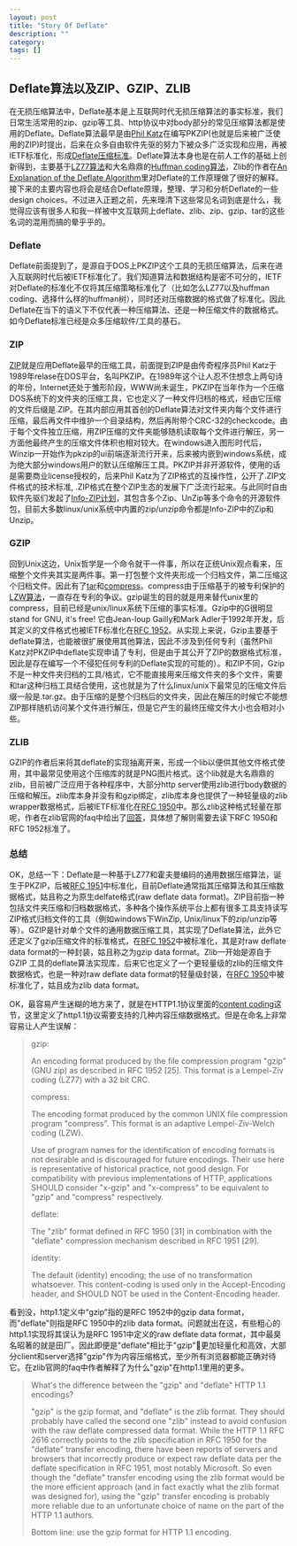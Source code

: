 ```yaml
---
layout: post
title: "Story Of Deflate"
description: ""
category: 
tags: []
---
```


## Deflate算法以及ZIP、GZIP、ZLIB

在无损压缩算法中，Deflate基本是上互联网时代无损压缩算法的事实标准，我们日常生活常用的zip、gzip等工具、http协议中对body部分的常见压缩算法都是使用的Deflate。Deflate算法最早是由[Phil Katz](https://zh.wikipedia.org/wiki/%E8%8F%B2%E5%B0%94%C2%B7%E5%8D%A1%E8%8C%A8)在编写PKZIP(也就是后来被广泛使用的ZIP)时提出，后来在众多自由软件先驱的努力下被众多广泛实现和应用，再被IETF标准化，形成[Deflate压缩标准](https://datatracker.ietf.org/doc/html/rfc1951)。Deflate算法本身也是在前人工作的基础上创新得到，主要基于[LZ77算法](https://en.wikipedia.org/wiki/LZ77_and_LZ78)和大名鼎鼎的[Huffman coding算法](https://en.wikipedia.org/wiki/Huffman_coding)，Zlib的作者在[An Explanation of the Deflate Algorithm](https://zlib.net/feldspar.html)里对Deflate的工作原理做了很好的解释。接下来的主要内容也将会是结合Deflate原理，整理、学习和分析Deflate的一些design choices。不过进入正题之前，先来理清下这些常见名词到底是什么，我觉得应该有很多人和我一样被中文互联网上deflate、zlib、zip、gzip、tar的这些名词的混用而搞的晕乎乎的。


<!--more-->

### Deflate
Deflate前面提到了，是源自于DOS上PKZIP这个工具的无损压缩算法，后来在进入互联网时代后被IETF标准化了。我们知道算法和数据结构是密不可分的，IETF对Deflate的标准化不仅将其压缩策略标准化了（比如怎么LZ77以及huffman coding、选择什么样的huffman树），同时还对压缩数据的格式做了标准化。因此Deflate在当下的语义下不仅代表一种压缩算法、还是一种压缩文件的数据格式。如今Deflate标准已经是众多压缩软件/工具的基石。


### ZIP
[ZIP](https://zh.wikipedia.org/wiki/ZIP%E6%A0%BC%E5%BC%8F)就是应用Deflate最早的压缩工具，前面提到ZIP是由传奇程序员Phil Katz于1989年relase在DOS平台，名叫PKZIP。在1989年这个让人忍不住想念上两句诗的年份，Internet还处于雏形阶段，WWW尚未诞生，PKZIP在当年作为一个压缩DOS系统下的文件夹的压缩工具，它也定义了一种文件归档的格式，经由它压缩的文件后缀是.ZIP。在其内部应用其首创的Deflate算法对文件夹内每个文件进行压缩，最后再文件中维护一个目录结构，然后再附带个CRC-32的checkcode。由于每个文件独立压缩，用ZIP压缩的文件夹能够随机读取每个文件进行解压，另一方面他最终产生的压缩文件体积也相对较大。在windows进入图形时代后，Winzip一开始作为pkzip的ui前端逐渐流行开来，后来被内嵌到windows系统，成为绝大部分windows用户的默认压缩解压工具。PKZIP并非开源软件，使用的话是需要商业license授权的，后来Phil Katz为了ZIP格式的互操作性，公开了.ZIP文件格式的技术标准, .ZIP格式在整个ZIP生态的发展下广泛流行起来。与此同时自由软件先驱们发起了[Info-ZIP计划](https://zh.wikipedia.org/wiki/Info-ZIP)，其包含多个Zip、UnZip等多个命令的开源软件包，目前大多数linux/unix系统中内置的zip/unzip命令都是Info-ZIP中的Zip和Unzip。


### GZIP
回到Unix这边，Unix哲学是一个命令就干一件事，所以在正统Unix观点看来，压缩整个文件夹其实是两件事。第一打包整个文件夹形成一个归档文件，第二压缩这个归档文件。因此有了[tar](https://en.wikipedia.org/wiki/Tar_(computing))和[compress](https://en.wikipedia.org/wiki/Compress)。compress由于压缩基于的被专利保护的[LZW算法](https://en.wikipedia.org/wiki/Lempel%E2%80%93Ziv%E2%80%93Welch)，一直存在专利的争议。gzip诞生的目的就是用来替代unix里的compress，目前已经是unix/linux系统下压缩的事实标准。Gzip中的G很明显stand for GNU, it's free! 它由Jean-loup Gailly和Mark Adler于1992年开发，后其定义的文件格式也被IETF标准化在[RFC 1952](https://datatracker.ietf.org/doc/html/rfc1952)。从实现上来说，Gzip主要基于deflate算法，也能被很扩展使用其他算法，因此不涉及到任何专利（虽然Phil Katz对PKZIP中deflate实现申请了专利，但是由于其公开了ZIP的数据格式标准，因此是存在编写一个不侵犯任何专利的Deflate实现的可能的）。和ZIP不同，Gzip不是一种文件夹归档的工具/格式，它不能直接用来压缩文件夹的多个文件，需要和tar这种归档工具结合使用，这也就是为了什么linux/unix下最常见的压缩文件后缀一般是.tar.gz。由于压缩的是整个归档后的文件夹，因此在解压的时候它不能想ZIP那样随机访问某个文件进行解压，但是它产生的最终压缩文件大小也会相对小些。

### ZLIB
GZIP的作者后来将其deflate的实现抽离开来，形成一个lib以便供其他文件格式使用，其中最常见使用这个压缩库的就是PNG图片格式。这个lib就是大名鼎鼎的zlib，目前被广泛应用于各种程序中，大部分http server使用zlib进行body数据的压缩和解压。zlib库本身并没有和gzip绑定，zlib库本身也提供了一种轻量级的zlib wrapper数据格式，后被IETF标准化在[RFC 1950](https://www.ietf.org/rfc/rfc1950.txt)中。那么zlib这种格式轻量在那呢，作者在zlib官网的faq中给出了[回答](https://zlib.net/zlib_faq.html#faq19)，具体想了解则需要去读下RFC 1950和RFC 1952标准了。


### 总结
OK，总结一下：Deflate是一种基于LZ77和霍夫曼编码的通用数据压缩算法，诞生于PKZIP，后被[RFC 1951](https://datatracker.ietf.org/doc/html/rfc1951)中标准化，目前Deflate通常指其压缩算法和其压缩数据格式，姑且称之为原生delfate格式(raw deflate data format)。ZIP目前指一种包括文件夹压缩和归档数据格式，多种各个操作系统平台上都有很多工具支持读写ZIP格式归档文件的工具（例如windows下WinZip, Unix/linux下的zip/unzip等等）。GZIP是针对单个文件的通用数据压缩工具，其实现了Deflate算法，此外它还定义了gzip压缩文件的标准格式，在[RFC 1952](https://datatracker.ietf.org/doc/html/rfc1952)中被标准化，其是对raw deflate data format的一种封装，姑且称之为gzip data format。Zlib一开始是源自于GZIP 工具的deflate算法实现库，后来它也定义了一个更轻量级的zlib的压缩文件数据格式，也是一种对raw deflate data format的轻量级封装，在[RFC 1950](https://www.ietf.org/rfc/rfc1950.txt)中被标准化了，姑且成为zlib data format。

OK，最容易产生迷糊的地方来了，就是在HTTP1.1协议里面的[content coding](https://datatracker.ietf.org/doc/html/rfc2616#section-3.5)这节，这里定义了http1.1协议需要支持的几种内容压缩数据格式。但是在命名上非常容易让人产生误解：

>    gzip:
>
>    An encoding format produced by the file compression program "gzip" (GNU zip) as described in RFC 1952 [25]. This format is a Lempel-Ziv coding (LZ77) with a 32 bit CRC.
>
>   compress:
>
>   The encoding format produced by the common UNIX file compression program "compress". This format is an adaptive Lempel-Ziv-Welch coding (LZW).
> 
>   Use of program names for the identification of encoding formats is not desirable and is discouraged for future encodings. Their use here is representative of historical practice, not good design. For compatibility with previous implementations of HTTP, applications SHOULD consider "x-gzip" and "x-compress" to be equivalent to "gzip" and "compress" respectively.
>
>  deflate:
>
>  The "zlib" format defined in RFC 1950 [31] in combination with
>  the "deflate" compression mechanism described in RFC 1951 [29].
>
>  identity:
>
>  The default (identity) encoding; the use of no transformation whatsoever. This content-coding is used only in the Accept-Encoding header, and SHOULD NOT be used in the Content-Encoding header.

看到没，http1.1定义中“gzip”指的是RFC 1952中的gzip data format，而"deflate"则指是RFC 1950中的zlib data format。问题就出在这，有些粗心的http1.1实现将其误认为是RFC 1951中定义的raw deflate data format，其中最臭名昭著的就是田厂。因此即便是"deflate"相比于"gzip"更加轻量化和高效，大部分client和server选择"gzip"作为内容压缩格式，至少所有浏览器都能正确对待它。在zlib官网的faq中作者解释了为什么"gzip"在http1.1里用的更多。

> What's the difference between the "gzip" and "deflate" HTTP 1.1 encodings?
> 
> "gzip" is the gzip format, and "deflate" is the zlib format. They should probably have called the second one "zlib" instead to avoid confusion with the raw deflate compressed data format. While the HTTP 1.1 RFC 2616 correctly points to the zlib specification in RFC 1950 for the "deflate" transfer encoding, there have been reports of servers and browsers that incorrectly produce or expect raw deflate data per the deflate specification in RFC 1951, most notably Microsoft. So even though the "deflate" transfer encoding using the zlib format would be the more efficient approach (and in fact exactly what the zlib format was designed for), using the "gzip" transfer encoding is probably more reliable due to an unfortunate choice of name on the part of the HTTP 1.1 authors.
>
> Bottom line: use the gzip format for HTTP 1.1 encoding.






